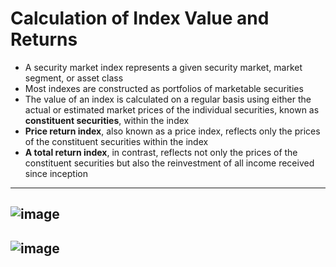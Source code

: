 # Calculation of Index Value and Returns
- A security market index represents a given security market, market segment, or asset class
- Most indexes are constructed as portfolios of marketable securities
- The value of an index is calculated on a regular basis using either the actual or estimated market prices of the individual securities, known as **constituent securities**, within the index
- **Price return index**, also known as a price index, reflects only the prices of the constituent securities within the index
- **A total return index**, in contrast, reflects not only the prices of the constituent securities but also the reinvestment of all income received since inception
---
![image](https://user-images.githubusercontent.com/85560091/142883126-81bc2648-ced8-432d-b9b3-ae1743648f15.png)
---
![image](https://user-images.githubusercontent.com/85560091/142883422-b32f4b6a-d4b6-4aa4-ba39-583c4cb2659f.png)
---
